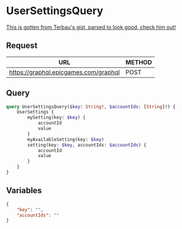 # UserSettingsQuery

[This is gotten from Terbau's gist, parsed to look good, check him out!](https://gist.github.com/Terbau/f36990a1d608f65645206835e708d488)

## Request
| URL | METHOD |
| - | - |
| https://graphql.epicgames.com/graphql | POST |

## Query
```graphql
query UserSettingsQuery($key: String!, $accountIds: [String]!) {
    UserSettings {
        mySetting(key: $key) {
            accountId
            value
        }
        myAvailableSetting(key: $key)
        setting(key: $key, accountIds: $accountIds) {
            accountId
            value
        }
    }
}
```

## Variables
```json
{
    "key": "",
    "accountIds": ""
}
```